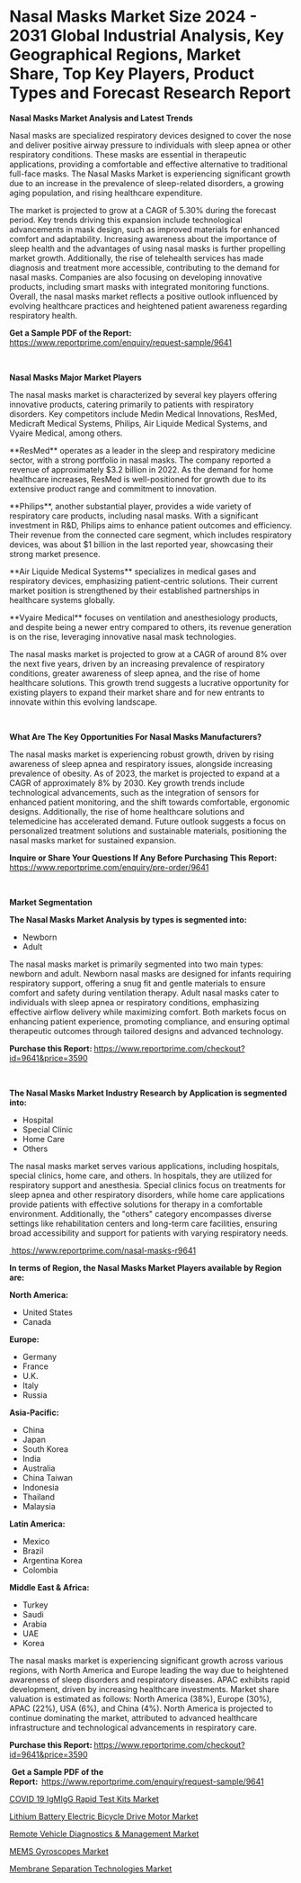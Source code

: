 <p><h1>Nasal Masks Market Size 2024 - 2031 Global Industrial Analysis, Key Geographical Regions, Market Share, Top Key Players, Product Types and Forecast Research Report</h1></p><p><strong>Nasal Masks Market Analysis and Latest Trends</strong></p>
<p><p>Nasal masks are specialized respiratory devices designed to cover the nose and deliver positive airway pressure to individuals with sleep apnea or other respiratory conditions. These masks are essential in therapeutic applications, providing a comfortable and effective alternative to traditional full-face masks. The Nasal Masks Market is experiencing significant growth due to an increase in the prevalence of sleep-related disorders, a growing aging population, and rising healthcare expenditure.</p><p>The market is projected to grow at a CAGR of 5.30% during the forecast period. Key trends driving this expansion include technological advancements in mask design, such as improved materials for enhanced comfort and adaptability. Increasing awareness about the importance of sleep health and the advantages of using nasal masks is further propelling market growth. Additionally, the rise of telehealth services has made diagnosis and treatment more accessible, contributing to the demand for nasal masks. Companies are also focusing on developing innovative products, including smart masks with integrated monitoring functions. Overall, the nasal masks market reflects a positive outlook influenced by evolving healthcare practices and heightened patient awareness regarding respiratory health.</p></p>
<p><strong>Get a Sample PDF of the Report:&nbsp;</strong> <a href="https://www.reportprime.com/enquiry/request-sample/9641">https://www.reportprime.com/enquiry/request-sample/9641</a></p>
<p>&nbsp;</p>
<p><strong>Nasal Masks Major Market Players</strong></p>
<p><p>The nasal masks market is characterized by several key players offering innovative products, catering primarily to patients with respiratory disorders. Key competitors include Medin Medical Innovations, ResMed, Medicraft Medical Systems, Philips, Air Liquide Medical Systems, and Vyaire Medical, among others.</p><p>**ResMed** operates as a leader in the sleep and respiratory medicine sector, with a strong portfolio in nasal masks. The company reported a revenue of approximately $3.2 billion in 2022. As the demand for home healthcare increases, ResMed is well-positioned for growth due to its extensive product range and commitment to innovation.</p><p>**Philips**, another substantial player, provides a wide variety of respiratory care products, including nasal masks. With a significant investment in R&D, Philips aims to enhance patient outcomes and efficiency. Their revenue from the connected care segment, which includes respiratory devices, was about $1 billion in the last reported year, showcasing their strong market presence.</p><p>**Air Liquide Medical Systems** specializes in medical gases and respiratory devices, emphasizing patient-centric solutions. Their current market position is strengthened by their established partnerships in healthcare systems globally.</p><p>**Vyaire Medical** focuses on ventilation and anesthesiology products, and despite being a newer entry compared to others, its revenue generation is on the rise, leveraging innovative nasal mask technologies.</p><p>The nasal masks market is projected to grow at a CAGR of around 8% over the next five years, driven by an increasing prevalence of respiratory conditions, greater awareness of sleep apnea, and the rise of home healthcare solutions. This growth trend suggests a lucrative opportunity for existing players to expand their market share and for new entrants to innovate within this evolving landscape.</p></p>
<p>&nbsp;</p>
<p><strong>What Are The Key Opportunities For Nasal Masks Manufacturers?</strong></p>
<p><p>The nasal masks market is experiencing robust growth, driven by rising awareness of sleep apnea and respiratory issues, alongside increasing prevalence of obesity. As of 2023, the market is projected to expand at a CAGR of approximately 8% by 2030. Key growth trends include technological advancements, such as the integration of sensors for enhanced patient monitoring, and the shift towards comfortable, ergonomic designs. Additionally, the rise of home healthcare solutions and telemedicine has accelerated demand. Future outlook suggests a focus on personalized treatment solutions and sustainable materials, positioning the nasal masks market for sustained expansion.</p></p>
<p><strong>Inquire or Share Your Questions If Any Before Purchasing This Report:</strong> <a href="https://www.reportprime.com/enquiry/pre-order/9641">https://www.reportprime.com/enquiry/pre-order/9641</a></p>
<p>&nbsp;</p>
<p><strong>Market Segmentation</strong></p>
<p><strong>The Nasal Masks Market Analysis by types is segmented into:</strong></p>
<p><ul><li>Newborn</li><li>Adult</li></ul></p>
<p><p>The nasal masks market is primarily segmented into two main types: newborn and adult. Newborn nasal masks are designed for infants requiring respiratory support, offering a snug fit and gentle materials to ensure comfort and safety during ventilation therapy. Adult nasal masks cater to individuals with sleep apnea or respiratory conditions, emphasizing effective airflow delivery while maximizing comfort. Both markets focus on enhancing patient experience, promoting compliance, and ensuring optimal therapeutic outcomes through tailored designs and advanced technology.</p></p>
<p><strong>Purchase this Report:&nbsp;</strong><a href="https://www.reportprime.com/checkout?id=9641&price=3590">https://www.reportprime.com/checkout?id=9641&price=3590</a></p>
<p>&nbsp;</p>
<p><strong>The Nasal Masks Market Industry Research by Application is segmented into:</strong></p>
<p><ul><li>Hospital</li><li>Special Clinic</li><li>Home Care</li><li>Others</li></ul></p>
<p><p>The nasal masks market serves various applications, including hospitals, special clinics, home care, and others. In hospitals, they are utilized for respiratory support and anesthesia. Special clinics focus on treatments for sleep apnea and other respiratory disorders, while home care applications provide patients with effective solutions for therapy in a comfortable environment. Additionally, the "others" category encompasses diverse settings like rehabilitation centers and long-term care facilities, ensuring broad accessibility and support for patients with varying respiratory needs.</p></p>
<p><a href="https://www.reportprime.com/nasal-masks-r9641">&nbsp;https://www.reportprime.com/nasal-masks-r9641</a></p>
<p><strong>In terms of Region, the Nasal Masks Market Players available by Region are:</strong></p>
<p>
    <p> <strong> North America: </strong>
        <ul>
            <li>United States</li>
            <li>Canada</li>
        </ul>
        </p> 
    <p> <strong> Europe: </strong>
        <ul>
            <li>Germany</li>
            <li>France</li>
            <li>U.K.</li>
            <li>Italy</li>
            <li>Russia</li>
        </ul>
        </p> 
    <p> <strong> Asia-Pacific: </strong>
        <ul>
            <li>China</li>
            <li>Japan</li>
            <li>South Korea</li>
            <li>India</li>
            <li>Australia</li>
            <li>China Taiwan</li>
            <li>Indonesia</li>
            <li>Thailand</li>
            <li>Malaysia</li>
        </ul>
        </p> 
    <p> <strong> Latin America: </strong>
        <ul>
            <li>Mexico</li>
            <li>Brazil</li>
            <li>Argentina Korea</li>
            <li>Colombia</li>
        </ul>
        </p> 
    <p> <strong> Middle East & Africa: </strong>
        <ul>
            <li>Turkey</li>
            <li>Saudi</li>
            <li>Arabia</li>
            <li>UAE</li>
            <li>Korea</li>
        </ul>
    </p>
    </p>
<p><p>The nasal masks market is experiencing significant growth across various regions, with North America and Europe leading the way due to heightened awareness of sleep disorders and respiratory diseases. APAC exhibits rapid development, driven by increasing healthcare investments. Market share valuation is estimated as follows: North America (38%), Europe (30%), APAC (22%), USA (6%), and China (4%). North America is projected to continue dominating the market, attributed to advanced healthcare infrastructure and technological advancements in respiratory care.</p></p>
<p><strong>Purchase this Report: </strong><a href="https://www.reportprime.com/checkout?id=9641&price=3590">https://www.reportprime.com/checkout?id=9641&price=3590</a></p>
<p>&nbsp;<strong>Get a Sample PDF of the Report:&nbsp;&nbsp;</strong><a href="https://www.reportprime.com/enquiry/request-sample/9641">https://www.reportprime.com/enquiry/request-sample/9641</a></p>
<p><strong></strong></p>
<p><p><a href="https://github.com/AfsanaMia652/Market-Research-Report-List-1/blob/main/covid-19-igmigg-rapid-test-kits-market.md">COVID 19 IgMIgG Rapid Test Kits Market</a></p><p><a href="https://issuu.com/reportprime-2/docs/lithium-battery-electric-bicycle-dr_b665f842015822">Lithium Battery Electric Bicycle Drive Motor Market</a></p><p><a href="https://issuu.com/reportprime-2/docs/remote-vehicle-diagnostics-manageme_34819bfa77b3f9">Remote Vehicle Diagnostics & Management Market</a></p><p><a href="https://www.linkedin.com/pulse/analyzing-key-drivers-mems-gyroscopes-market-trends-future-lczac?trackingId=MM3R8Wj%2BSWGw8iZ7%2Btx9sw%3D%3D">MEMS Gyroscopes Market</a></p><p><a href="https://www.linkedin.com/pulse/what-growth-opportunities-challenges-membrane-separation-technologies-xb04e?trackingId=ZMT6aEqHTyCVToGaRs1eGw%3D%3D">Membrane Separation Technologies Market</a></p></p>